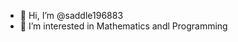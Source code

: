 - 👋 Hi, I’m @saddle196883
- 👀 I’m interested in Mathematics andl Programming

<!---
saddle196883 is a ✨ special ✨ repository because its `README.md` (this file) appears on your GitHub profile.
You can click the Preview link to take a look at your changes.
--->
